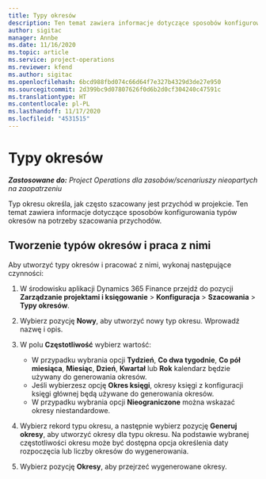 ```yaml
---
title: Typy okresów
description: Ten temat zawiera informacje dotyczące sposobów konfigurowania typów okresów na potrzeby szacowania przychodów.
author: sigitac
manager: Annbe
ms.date: 11/16/2020
ms.topic: article
ms.service: project-operations
ms.reviewer: kfend
ms.author: sigitac
ms.openlocfilehash: 6bcd988fbd074c66d64f7e327b4329d3de27e950
ms.sourcegitcommit: 2d399bc9d07807626f0d6b2d0cf304240c47591c
ms.translationtype: HT
ms.contentlocale: pl-PL
ms.lasthandoff: 11/17/2020
ms.locfileid: "4531515"
---
```

# <a name="period-types"></a>Typy okresów

_**Zastosowane do:** Project Operations dla zasobów/scenariuszy nieopartych na zaopatrzeniu_

Typ okresu określa, jak często szacowany jest przychód w projekcie. Ten temat zawiera informacje dotyczące sposobów konfigurowania typów okresów na potrzeby szacowania przychodów. 

## <a name="create-and-work-with-period-types"></a>Tworzenie typów okresów i praca z nimi
Aby utworzyć typy okresów i pracować z nimi, wykonaj następujące czynności:

1. W środowisku aplikacji Dynamics 365 Finance przejdź do pozycji **Zarządzanie projektami i księgowanie** > **Konfiguracja** > **Szacowania** > **Typy okresów**.
2. Wybierz pozycję **Nowy**, aby utworzyć nowy typ okresu. Wprowadź nazwę i opis.
3. W polu **Częstotliwość** wybierz wartość:

    - W przypadku wybrania opcji **Tydzień**, **Co dwa tygodnie**, **Co pół miesiąca**, **Miesiąc**, **Dzień**, **Kwartał** lub **Rok** kalendarz będzie używany do generowania okresów. 
    - Jeśli wybierzesz opcję **Okres księgi**, okresy księgi z konfiguracji księgi głównej będą używane do generowania okresów.
    - W przypadku wybrania opcji **Nieograniczone** można wskazać okresy niestandardowe.
4. Wybierz rekord typu okresu, a następnie wybierz pozycję **Generuj okresy**, aby utworzyć okresy dla typu okresu. Na podstawie wybranej częstotliwości okresu może być dostępna opcja określenia daty rozpoczęcia lub liczby okresów do wygenerowania.
5. Wybierz pozycję **Okresy**, aby przejrzeć wygenerowane okresy.

